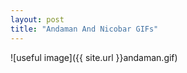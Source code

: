 ```yaml
---
layout: post
title: "Andaman And Nicobar GIFs"
---
```

![useful image]({{ site.url }}andaman.gif)
